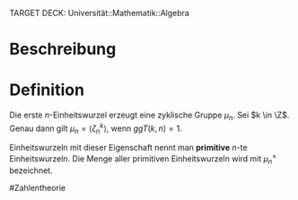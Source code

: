 TARGET DECK: Universität::Mathematik::Algebra

# Beschreibung


# Definition
Die erste $n$-Einheitswurzel erzeugt eine zyklische Gruppe $\mu_n$.
Sei $k \in \Z$. Genau dann gilt $\mu_n = \langle \zeta ^k_n\rangle$, wenn $ggT(k, n) = 1$. 

Einheitswurzeln mit dieser Eigenschaft nennt man **primitive** $n$-te Einheitswurzeln.
Die Menge aller primitiven Einheitswurzeln wird mit $\mu_n^\times$ bezeichnet.






#Zahlentheorie 


